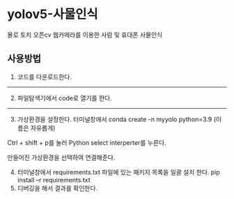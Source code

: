 # yolov5-사물인식
욜로 토치 오픈cv 웹카메라를 이용한 사람 및 휴대폰 사물인식 
## 사용방법
1. 코드를 다운로드한다.
***
2. 파일탐색기에서 code로 열기를 한다.
***
3. 가상환경을 설정한다.
터미널창에서 conda create -n myyolo python=3.9 (이름은 자유롭게)

Ctrl + shift + p를 눌러 Python select interperter를 누른다.

만들어진 가상환경을 선택하여 연결해준다.

4. 터미널창에서 requirements.txt 파일에 있는 패키지 목록을 일괄 설치 한다.
pip install –r requirements.txt 
5. 디버깅을 해서 결과를 확인한다.
